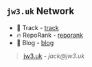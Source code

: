 ## `jw3.uk` Network

- 🚅 Track - [track](https://track.jw3.uk) 
- 🔥 RepoRank - [reporank](https://reporank.jw3.uk) 
- 📄 Blog - [blog](https://blog.jw3.uk) 

> [jw3.uk](https://jw3.uk) - _jack@jw3.uk_
